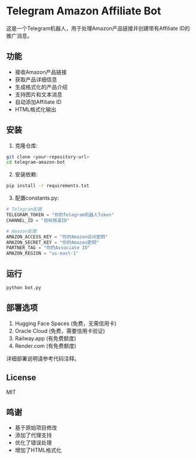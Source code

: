# Telegram Amazon Affiliate Bot

这是一个Telegram机器人，用于处理Amazon产品链接并创建带有Affiliate ID的推广消息。

## 功能

- 接收Amazon产品链接
- 获取产品详细信息
- 生成格式化的产品介绍
- 支持图片和文本消息
- 自动添加Affiliate ID
- HTML格式化输出

## 安装

1. 克隆仓库:
```bash
git clone <your-repository-url>
cd telegram-amazon-bot
```

2. 安装依赖:
```bash
pip install -r requirements.txt
```

3. 配置constants.py:
```python
# Telegram配置
TELEGRAM_TOKEN = "你的Telegram机器人Token"
CHANNEL_ID = "目标频道ID"

# Amazon配置
AMAZON_ACCESS_KEY = "你的Amazon访问密钥"
AMAZON_SECRET_KEY = "你的Amazon密钥"
PARTNER_TAG = "你的Associate ID"
AMAZON_REGION = "us-east-1"
```

## 运行

```bash
python bot.py
```

## 部署选项

1. Hugging Face Spaces (免费，无需信用卡)
2. Oracle Cloud (免费，需要信用卡验证)
3. Railway.app (有免费额度)
4. Render.com (有免费额度)

详细部署说明请参考代码注释。

## License

MIT

## 鸣谢

- 基于原始项目修改
- 添加了代理支持
- 优化了错误处理
- 增加了HTML格式化
